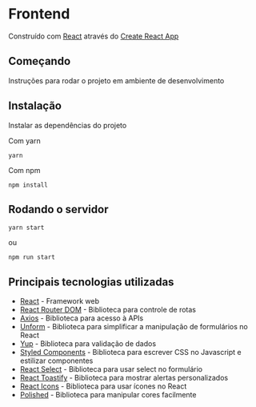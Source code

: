 # Frontend

Construído com [React](https://pt-br.reactjs.org/docs/getting-started.html) através do [Create React App](https://github.com/facebook/create-react-app)

## Começando

Instruções para rodar o projeto em ambiente de desenvolvimento

## Instalação

Instalar as dependências do projeto

Com yarn

```
yarn
```

Com npm

```
npm install
```

## Rodando o servidor

```
yarn start
```

ou

```
npm run start
```

## Principais tecnologias utilizadas

- [React](https://pt-br.reactjs.org/docs/getting-started.html) - Framework web
- [React Router DOM](https://reacttraining.com/react-router/web/guides/quick-start) - Biblioteca para controle de rotas
- [Axios](https://github.com/axios/axios) - Biblioteca para acesso à APIs
- [Unform](https://unform.dev/) - Biblioteca para simplificar a manipulação de formulários no React
- [Yup](https://github.com/jquense/yup) - Biblioteca para validação de dados
- [Styled Components](https://styled-components.com/docs) - Biblioteca para escrever CSS no Javascript e estilizar componentes
- [React Select](https://react-select.com/home) - Biblioteca para usar select no formulário
- [React Toastify](https://github.com/fkhadra/react-toastify) - Biblioteca para mostrar alertas personalizados
- [React Icons](https://react-icons.netlify.com/#/) - Biblioteca para usar ícones no React
- [Polished](https://github.com/styled-components/polished) - Biblioteca para manipular cores facilmente
